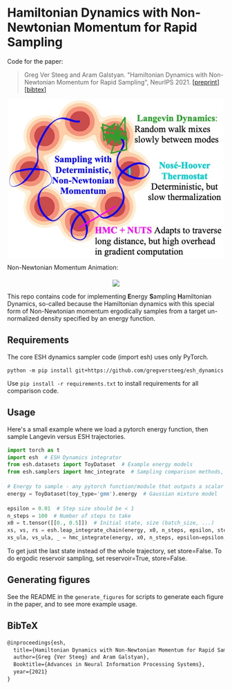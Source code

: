 # Hamiltonian Dynamics with Non-Newtonian Momentum for Rapid Sampling
Code for the paper:

> Greg Ver Steeg and Aram Galstyan. "Hamiltonian Dynamics with Non-Newtonian Momentum for Rapid Sampling", NeurIPS 2021.
> [[preprint]](https://github.com/gregversteeg/esh_dynamics/blob/master/assets/draft.pdf) [[bibtex]](#bibtex)

<p align="center">
<img align="middle" src="./assets/esh.jpg" width="500" />
</p>

Non-Newtonian Momentum Animation:
<p align="center">
<img align="middle" src="./assets/loop.gif" width="500" />
</p>

This repo contains code for implementing **E**nergy **S**ampling **H**amiltonian Dynamics, 
so-called because the Hamiltonian dynamics with this special form of Non-Newtonian momentum 
ergodically samples from a target un-normalized density specified by an energy function. 

## Requirements

The core ESH dynamics sampler code (import esh) uses only PyTorch. 
```
python -m pip install git+https://github.com/gregversteeg/esh_dynamics
```
Use ``pip install -r requirements.txt`` to install requirements for all comparison code. 

## Usage
Here's a small example where we load a pytorch energy function, then sample Langevin versus ESH trajectories. 
```python
import torch as t
import esh  # ESH Dynamics integrator
from esh.datasets import ToyDataset  # Example energy models
from esh.samplers import hmc_integrate  # Sampling comparison methods, like Langevin

# Energy to sample - any pytorch function/module that outputs a scalar per batch item
energy = ToyDataset(toy_type='gmm').energy  # Gaussian mixture model

epsilon = 0.01  # Step size should be < 1
n_steps = 100  # Number of steps to take
x0 = t.tensor([[0., 0.5]])  # Initial state, size (batch_size, ...)
xs, vs, rs = esh.leap_integrate_chain(energy, x0, n_steps, epsilon, store=True)  # "Store" returns whole trajectory
xs_ula, vs_ula, _ = hmc_integrate(energy, x0, n_steps, epsilon=epsilon, k=1, mh_reject=False)  # Unadjusted Langevin Alg
```
To get just the last state instead of the whole trajectory, set store=False. 
To do ergodic reservoir sampling, set reservoir=True, store=False. 


## Generating figures

See the README in the ``generate_figures`` for scripts to generate each figure in the paper, 
and to see more example usage. 


## BibTeX

```markdown
@inproceedings{esh,
  title={Hamiltonian Dynamics with Non-Newtonian Momentum for Rapid Sampling},
  author={Greg {Ver Steeg} and Aram Galstyan},
  Booktitle={Advances in Neural Information Processing Systems},
  year={2021}
}
```

